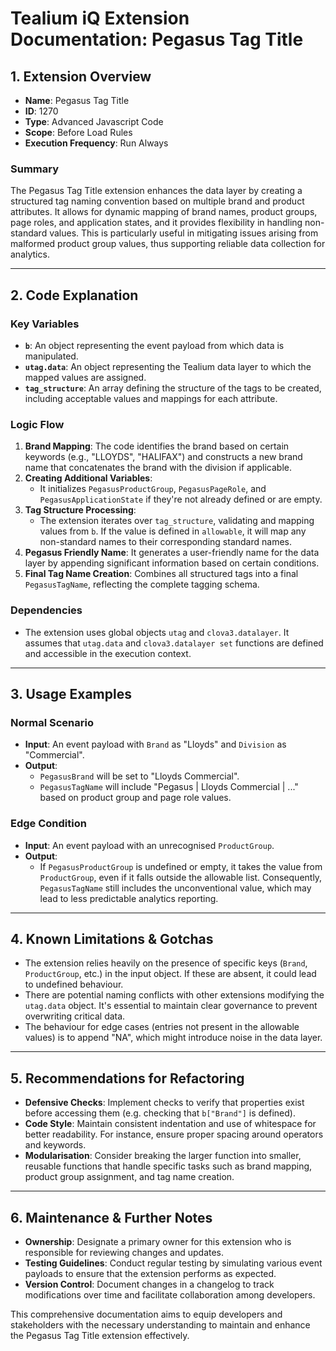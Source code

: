 # Tealium iQ Extension Documentation: Pegasus Tag Title

## 1. Extension Overview
- **Name**: Pegasus Tag Title
- **ID**: 1270
- **Type**: Advanced Javascript Code
- **Scope**: Before Load Rules
- **Execution Frequency**: Run Always

### Summary
The Pegasus Tag Title extension enhances the data layer by creating a structured tag naming convention based on multiple brand and product attributes. It allows for dynamic mapping of brand names, product groups, page roles, and application states, and it provides flexibility in handling non-standard values. This is particularly useful in mitigating issues arising from malformed product group values, thus supporting reliable data collection for analytics.

---

## 2. Code Explanation

### Key Variables
- **`b`**: An object representing the event payload from which data is manipulated.
- **`utag.data`**: An object representing the Tealium data layer to which the mapped values are assigned.
- **`tag_structure`**: An array defining the structure of the tags to be created, including acceptable values and mappings for each attribute.

### Logic Flow
1. **Brand Mapping**: The code identifies the brand based on certain keywords (e.g., "LLOYDS", "HALIFAX") and constructs a new brand name that concatenates the brand with the division if applicable.
2. **Creating Additional Variables**:
   - It initializes `PegasusProductGroup`, `PegasusPageRole`, and `PegasusApplicationState` if they're not already defined or are empty.
3. **Tag Structure Processing**:
   - The extension iterates over `tag_structure`, validating and mapping values from `b`. If the value is defined in `allowable`, it will map any non-standard names to their corresponding standard names.
4. **Pegasus Friendly Name**: It generates a user-friendly name for the data layer by appending significant information based on certain conditions.
5. **Final Tag Name Creation**: Combines all structured tags into a final `PegasusTagName`, reflecting the complete tagging schema.

### Dependencies
- The extension uses global objects `utag` and `clova3.datalayer`. It assumes that `utag.data` and `clova3.datalayer set` functions are defined and accessible in the execution context.

---

## 3. Usage Examples

### Normal Scenario
- **Input**: An event payload with `Brand` as "Lloyds" and `Division` as "Commercial".
- **Output**:
  - `PegasusBrand` will be set to "Lloyds Commercial".
  - `PegasusTagName` will include "Pegasus | Lloyds Commercial | ..." based on product group and page role values.

### Edge Condition
- **Input**: An event payload with an unrecognised `ProductGroup`.
- **Output**:
  - If `PegasusProductGroup` is undefined or empty, it takes the value from `ProductGroup`, even if it falls outside the allowable list. Consequently, `PegasusTagName` still includes the unconventional value, which may lead to less predictable analytics reporting.

---

## 4. Known Limitations & Gotchas
- The extension relies heavily on the presence of specific keys (`Brand`, `ProductGroup`, etc.) in the input object. If these are absent, it could lead to undefined behaviour.
- There are potential naming conflicts with other extensions modifying the `utag.data` object. It's essential to maintain clear governance to prevent overwriting critical data.
- The behaviour for edge cases (entries not present in the allowable values) is to append "NA", which might introduce noise in the data layer.

---

## 5. Recommendations for Refactoring
- **Defensive Checks**: Implement checks to verify that properties exist before accessing them (e.g. checking that `b["Brand"]` is defined).
- **Code Style**: Maintain consistent indentation and use of whitespace for better readability. For instance, ensure proper spacing around operators and keywords.
- **Modularisation**: Consider breaking the larger function into smaller, reusable functions that handle specific tasks such as brand mapping, product group assignment, and tag name creation.

---

## 6. Maintenance & Further Notes
- **Ownership**: Designate a primary owner for this extension who is responsible for reviewing changes and updates.
- **Testing Guidelines**: Conduct regular testing by simulating various event payloads to ensure that the extension performs as expected. 
- **Version Control**: Document changes in a changelog to track modifications over time and facilitate collaboration among developers.

This comprehensive documentation aims to equip developers and stakeholders with the necessary understanding to maintain and enhance the Pegasus Tag Title extension effectively.